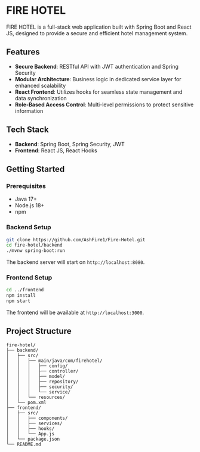 # FIRE HOTEL

FIRE HOTEL is a full-stack web application built with Spring Boot and React JS, designed to provide a secure and efficient hotel management system.

## Features

- **Secure Backend**: RESTful API with JWT authentication and Spring Security
- **Modular Architecture**: Business logic in dedicated service layer for enhanced scalability
- **React Frontend**: Utilizes hooks for seamless state management and data synchronization
- **Role-Based Access Control**: Multi-level permissions to protect sensitive information

## Tech Stack

- **Backend**: Spring Boot, Spring Security, JWT
- **Frontend**: React JS, React Hooks

## Getting Started

### Prerequisites

- Java 17+
- Node.js 18+
- npm

### Backend Setup

```bash
git clone https://github.com/AshFire1/Fire-Hotel.git
cd fire-hotel/backend
./mvnw spring-boot:run
```

The backend server will start on `http://localhost:8080`.

### Frontend Setup

```bash
cd ../frontend
npm install
npm start
```

The frontend will be available at `http://localhost:3000`.

## Project Structure

```
fire-hotel/
├── backend/
│   ├── src/
│   │   ├── main/java/com/firehotel/
│   │   │   ├── config/
│   │   │   ├── controller/
│   │   │   ├── model/
│   │   │   ├── repository/
│   │   │   ├── security/
│   │   │   └── service/
│   │   └── resources/
│   └── pom.xml
├── frontend/
│   ├── src/
│   │   ├── components/
│   │   ├── services/
│   │   ├── hooks/
│   │   └── App.js
│   └── package.json
└── README.md
```


